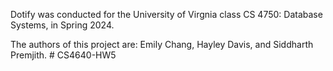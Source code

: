 Dotify was conducted for the University of Virgnia class CS 4750: Database Systems, in Spring 2024.

The authors of this project are: Emily Chang, Hayley Davis, and Siddharth Premjith.
#   C S 4 6 4 0 - H W 5  
 